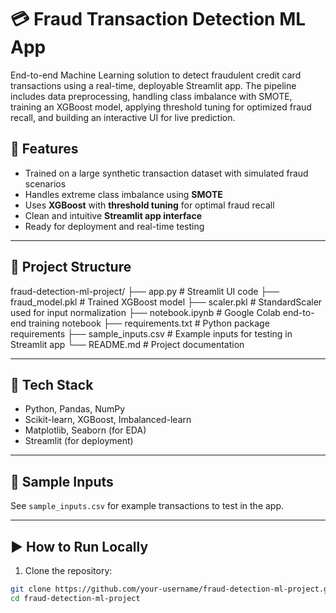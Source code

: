 # 💳 Fraud Transaction Detection ML App
End-to-end Machine Learning solution to detect fraudulent credit card transactions using a real-time, deployable Streamlit app. The pipeline includes data preprocessing, handling class imbalance with SMOTE, training an XGBoost model, applying threshold tuning for optimized fraud recall, and building an interactive UI for live prediction.

## 🚀 Features
- Trained on a large synthetic transaction dataset with simulated fraud scenarios
- Handles extreme class imbalance using **SMOTE**
- Uses **XGBoost** with **threshold tuning** for optimal fraud recall
- Clean and intuitive **Streamlit app interface**
- Ready for deployment and real-time testing

---

## 📁 Project Structure
fraud-detection-ml-project/
├── app.py # Streamlit UI code
├── fraud_model.pkl # Trained XGBoost model
├── scaler.pkl # StandardScaler used for input normalization
├── notebook.ipynb # Google Colab end-to-end training notebook
├── requirements.txt # Python package requirements
├── sample_inputs.csv # Example inputs for testing in Streamlit app
└── README.md # Project documentation


---

## 🧠 Tech Stack
- Python, Pandas, NumPy
- Scikit-learn, XGBoost, Imbalanced-learn
- Matplotlib, Seaborn (for EDA)
- Streamlit (for deployment)

---

## 🧪 Sample Inputs

See `sample_inputs.csv` for example transactions to test in the app.

---

## ▶️ How to Run Locally

1. Clone the repository:

```bash
git clone https://github.com/your-username/fraud-detection-ml-project.git
cd fraud-detection-ml-project
